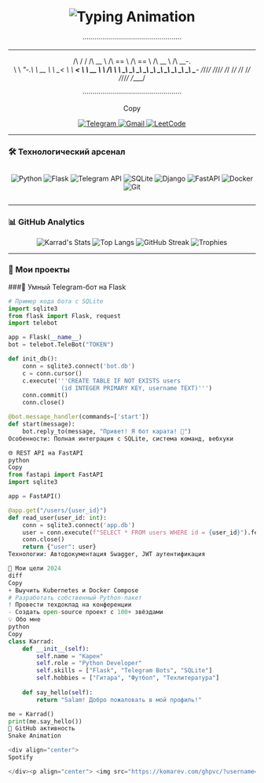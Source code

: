 <h1 align="center">
  <img src="https://readme-typing-svg.demolab.com?font=Fira+Code&weight=600&size=30&duration=3000&pause=1000&color=1DA1F2&center=true&vCenter=true&width=435&lines=👋+SALAM%2C+Я+𝕜𝕒𝕣𝕣𝕒𝕕;🐍+Python+Developer;💻+Backend+Engineer;🚀+Open+Source+Lover" alt="Typing Animation" />
</h1>

<div align="center">
  
··················································

 __  __   ______   ______   ______   ______   _____    
/\ \/ /  /\  __ \ /\  == \ /\  == \ /\  __ \ /\  __-.  
\ \  _"-.\ \  __ \\ \  __< \ \  __< \ \  __ \\ \ \/\ \ 
 \ \_\ \_\\ \_\ \_\\ \_\ \_\\ \_\ \_\\ \_\ \_\\ \____- 
  \/_/\/_/ \/_/\/_/ \/_/ /_/ \/_/ /_/ \/_/\/_/ \/____/ 
  
··················································

Copy

</div>

<p align="center">
  <a href="https://t.me/KarradM" target="_blank">
    <img src="https://img.shields.io/badge/Telegram-2CA5E0?style=for-the-badge&logo=telegram&logoColor=white" alt="Telegram">
  </a>
  <a href="mailto:karad120109@gmail.com">
    <img src="https://img.shields.io/badge/Gmail-D14836?style=for-the-badge&logo=gmail&logoColor=white" alt="Gmail">
  </a>
  <a href="https://leetcode.com/yourprofile" target="_blank">
    <img src="https://img.shields.io/badge/dynamic/json?style=for-the-badge&color=FFA116&label=LeetCode&query=solved&url=https://leetcode-badge.vercel.app/api/karrad1201&logo=leetcode&logoColor=white" alt="LeetCode">
  </a>
</p>

---

### 🛠 Технологический арсенал

<div align="center" style="display: flex; flex-wrap: wrap; gap: 10px; justify-content: center;">
  
![Python](https://img.shields.io/badge/-Python-3776AB?style=for-the-badge&logo=python&logoColor=white&labelColor=black)
![Flask](https://img.shields.io/badge/-Flask-000000?style=for-the-badge&logo=flask&logoColor=white&labelColor=black)
![Telegram API](https://img.shields.io/badge/-Telegram_Bot-26A5E4?style=for-the-badge&logo=telegram&logoColor=white&labelColor=black)
![SQLite](https://img.shields.io/badge/-SQLite-003B57?style=for-the-badge&logo=sqlite&logoColor=white&labelColor=black)
![Django](https://img.shields.io/badge/-Django-092E20?style=for-the-badge&logo=django&logoColor=white&labelColor=black)
![FastAPI](https://img.shields.io/badge/-FastAPI-005571?style=for-the-badge&logo=fastapi&logoColor=white&labelColor=black)
![Docker](https://img.shields.io/badge/-Docker-2496ED?style=for-the-badge&logo=docker&logoColor=white&labelColor=black)
![Git](https://img.shields.io/badge/-Git-F05032?style=for-the-badge&logo=git&logoColor=white&labelColor=black)

</div>

---

### 📊 GitHub Analytics

<div align="center">
  
![Karrad's Stats](https://github-readme-stats.vercel.app/api?username=karrad1201&show_icons=true&theme=radical&hide_border=true&include_all_commits=true&count_private=true)
![Top Langs](https://github-readme-stats.vercel.app/api/top-langs/?username=karrad1201&layout=compact&theme=radical&hide_border=true&langs_count=6)
![GitHub Streak](https://streak-stats.demolab.com/?user=karrad1201&theme=radical&hide_border=true)
![Trophies](https://github-profile-trophy.vercel.app/?username=karrad1201&theme=radical&column=7&margin-w=15)

</div>

---

### 🚀 Мои проекты

###🤖 Умный Telegram-бот на Flask
```python
# Пример кода бота с SQLite
import sqlite3
from flask import Flask, request
import telebot

app = Flask(__name__)
bot = telebot.TeleBot("TOKEN")

def init_db():
    conn = sqlite3.connect('bot.db')
    c = conn.cursor()
    c.execute('''CREATE TABLE IF NOT EXISTS users
               (id INTEGER PRIMARY KEY, username TEXT)''')
    conn.commit()
    conn.close()

@bot.message_handler(commands=['start'])
def start(message):
    bot.reply_to(message, "Привет! Я бот карата! 🥋")
Особенности: Полная интеграция с SQLite, система команд, вебхуки

🌐 REST API на FastAPI
python
Copy
from fastapi import FastAPI
import sqlite3

app = FastAPI()

@app.get("/users/{user_id}")
def read_user(user_id: int):
    conn = sqlite3.connect('app.db')
    user = conn.execute(f"SELECT * FROM users WHERE id = {user_id}").fetchone()
    conn.close()
    return {"user": user}
Технологии: Автодокументация Swagger, JWT аутентификация

🎯 Мои цели 2024
diff
Copy
+ Выучить Kubernetes и Docker Compose
# Разработать собственный Python-пакет
! Провести техдоклад на конференции
- Создать open-source проект с 100+ звёздами
💡 Обо мне
python
Copy
class Karrad:
    def __init__(self):
        self.name = "Карен"
        self.role = "Python Developer"
        self.skills = ["Flask", "Telegram Bots", "SQLite"]
        self.hobbies = ["Гитара", "Футбол", "Техлитература"]
    
    def say_hello(self):
        return "Salam! Добро пожаловать в мой профиль!"

me = Karrad()
print(me.say_hello())
🐍 GitHub активность
Snake Animation

<div align="center">
Spotify

</div><p align="center"> <img src="https://komarev.com/ghpvc/?username=karrad1201&label=Profile%20views&color=0e75b6&style=for-the-badge" alt="profile views" /> </p> ```
